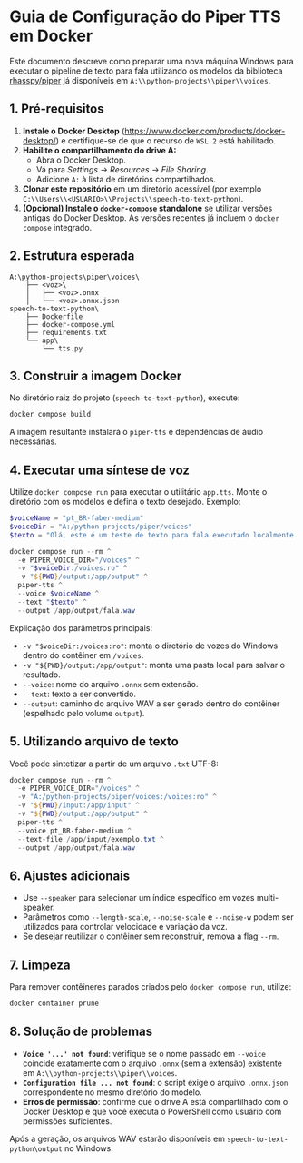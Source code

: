 # Guia de Configuração do Piper TTS em Docker

Este documento descreve como preparar uma nova máquina Windows para executar o pipeline de texto para fala utilizando os modelos da biblioteca [rhasspy/piper](https://huggingface.co/rhasspy) já disponíveis em `A:\\python-projects\\piper\\voices`.

## 1. Pré-requisitos

1. **Instale o Docker Desktop** (https://www.docker.com/products/docker-desktop/) e certifique-se de que o recurso de `WSL 2` está habilitado.
2. **Habilite o compartilhamento do drive A:**
   - Abra o Docker Desktop.
   - Vá para *Settings → Resources → File Sharing*.
   - Adicione `A:` à lista de diretórios compartilhados.
3. **Clonar este repositório** em um diretório acessível (por exemplo `C:\\Users\\<USUARIO>\\Projects\\speech-to-text-python`).
4. **(Opcional) Instale o `docker-compose` standalone** se utilizar versões antigas do Docker Desktop. As versões recentes já incluem o `docker compose` integrado.

## 2. Estrutura esperada

```
A:\python-projects\piper\voices\
    ├── <voz>\
    │   ├── <voz>.onnx
    │   └── <voz>.onnx.json
speech-to-text-python\
    ├── Dockerfile
    ├── docker-compose.yml
    ├── requirements.txt
    └── app\
        └── tts.py
```

## 3. Construir a imagem Docker

No diretório raiz do projeto (`speech-to-text-python`), execute:

```powershell
docker compose build
```

A imagem resultante instalará o `piper-tts` e dependências de áudio necessárias.

## 4. Executar uma síntese de voz

Utilize `docker compose run` para executar o utilitário `app.tts`. Monte o diretório com os modelos e defina o texto desejado. Exemplo:

```powershell
$voiceName = "pt_BR-faber-medium"
$voiceDir = "A:/python-projects/piper/voices"
$texto = "Olá, este é um teste de texto para fala executado localmente."

docker compose run --rm ^
  -e PIPER_VOICE_DIR="/voices" ^
  -v "$voiceDir:/voices:ro" ^
  -v "${PWD}/output:/app/output" ^
  piper-tts ^
  --voice $voiceName ^
  --text "$texto" ^
  --output /app/output/fala.wav
```

Explicação dos parâmetros principais:

- `-v "$voiceDir:/voices:ro"`: monta o diretório de vozes do Windows dentro do contêiner em `/voices`.
- `-v "${PWD}/output:/app/output"`: monta uma pasta local para salvar o resultado.
- `--voice`: nome do arquivo `.onnx` sem extensão.
- `--text`: texto a ser convertido.
- `--output`: caminho do arquivo WAV a ser gerado dentro do contêiner (espelhado pelo volume `output`).

## 5. Utilizando arquivo de texto

Você pode sintetizar a partir de um arquivo `.txt` UTF-8:

```powershell
docker compose run --rm ^
  -e PIPER_VOICE_DIR="/voices" ^
  -v "A:/python-projects/piper/voices:/voices:ro" ^
  -v "${PWD}/input:/app/input" ^
  -v "${PWD}/output:/app/output" ^
  piper-tts ^
  --voice pt_BR-faber-medium ^
  --text-file /app/input/exemplo.txt ^
  --output /app/output/fala.wav
```

## 6. Ajustes adicionais

- Use `--speaker` para selecionar um índice específico em vozes multi-speaker.
- Parâmetros como `--length-scale`, `--noise-scale` e `--noise-w` podem ser utilizados para controlar velocidade e variação da voz.
- Se desejar reutilizar o contêiner sem reconstruir, remova a flag `--rm`.

## 7. Limpeza

Para remover contêineres parados criados pelo `docker compose run`, utilize:

```powershell
docker container prune
```

## 8. Solução de problemas

- **`Voice '...' not found`**: verifique se o nome passado em `--voice` coincide exatamente com o arquivo `.onnx` (sem a extensão) existente em `A:\\python-projects\\piper\\voices`.
- **`Configuration file ... not found`**: o script exige o arquivo `.onnx.json` correspondente no mesmo diretório do modelo.
- **Erros de permissão**: confirme que o drive A está compartilhado com o Docker Desktop e que você executa o PowerShell como usuário com permissões suficientes.

Após a geração, os arquivos WAV estarão disponíveis em `speech-to-text-python\output` no Windows.
